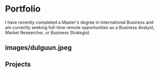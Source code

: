  # Portfolio
I have recently completed a Master's degree in International Business and am currently seeking full-time remote opportunities as a Business Analyst, Market Researcher, or Business Strategist.
## images/dulguun.jpeg
## Projects


